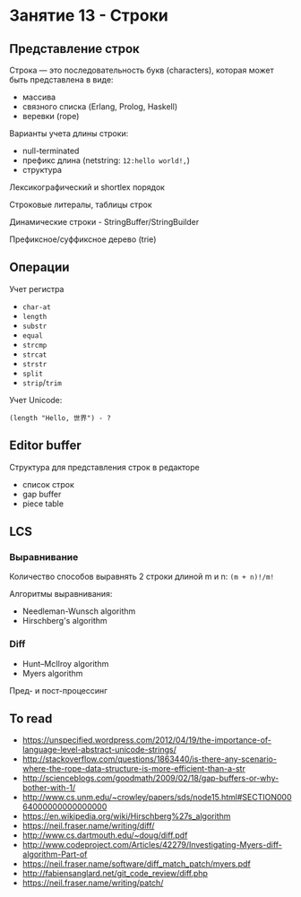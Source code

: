 # Занятие 13 - Строки

## Представление строк

Строка — это последовательность букв (characters), которая может быть представлена в виде:

- массива
- связного списка (Erlang, Prolog, Haskell)
- веревки (rope)

Варианты учета длины строки:

- null-terminated
- префикс длина (netstring: `12:hello world!,`)
- структура

Лексикографический и shortlex порядок

Строковые литералы, таблицы строк

Динамические строки - StringBuffer/StringBuilder

Префиксное/суффиксное дерево (trie)


## Операции

Учет регистра

- `char-at`
- `length`
- `substr`
- `equal`
- `strcmp`
- `strcat`
- `strstr`
- `split`
- `strip`/`trim`

Учет Unicode:

```
(length "Hello, 世界") - ?
```

## Editor buffer

Структура для представления строк в редакторе

- список строк
- gap buffer
- piece table


## LCS

### Выравнивание

Количество способов выравнять 2 строки длиной m и n: `(m + n)!/m!`

Алгоритмы выравнивания:

- Needleman-Wunsch algorithm
- Hirschberg's algorithm

### Diff

- Hunt–McIlroy algorithm
- Myers algorithm

Пред- и пост-процессинг


## To read

- https://unspecified.wordpress.com/2012/04/19/the-importance-of-language-level-abstract-unicode-strings/
- http://stackoverflow.com/questions/1863440/is-there-any-scenario-where-the-rope-data-structure-is-more-efficient-than-a-str
- http://scienceblogs.com/goodmath/2009/02/18/gap-buffers-or-why-bother-with-1/
- http://www.cs.unm.edu/~crowley/papers/sds/node15.html#SECTION00064000000000000000
- https://en.wikipedia.org/wiki/Hirschberg%27s_algorithm
- https://neil.fraser.name/writing/diff/
- http://www.cs.dartmouth.edu/~doug/diff.pdf
- http://www.codeproject.com/Articles/42279/Investigating-Myers-diff-algorithm-Part-of
- https://neil.fraser.name/software/diff_match_patch/myers.pdf
- http://fabiensanglard.net/git_code_review/diff.php
- https://neil.fraser.name/writing/patch/

